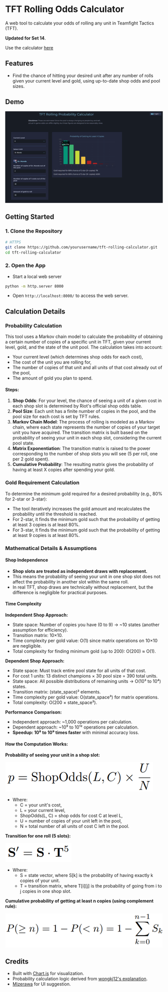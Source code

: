 # TFT Rolling Odds Calculator

A web tool to calculate your odds of rolling any unit in Teamfight Tactics (TFT).

**Updated for Set 14**.

Use the calculator [here](https://henryvu27.github.io/TFT-Rolling-Calculator/)

## Features
- Find the chance of hitting your desired unit after any number of rolls given your current level and gold, using up-to-date shop odds and pool sizes.

## Demo
![Screenshot](screenshot.png)

## Getting Started

### 1. Clone the Repository
```bash
# HTTPS
git clone https://github.com/yourusername/tft-rolling-calculator.git
cd tft-rolling-calculator
```

### 2. Open the App
- Start a local web server
```bash
python -m http.server 8000
```
- Open `http://localhost:8000/` to access the web server.
  
## Calculation Details

### Probability Calculation
This tool uses a Markov chain model to calculate the probability of obtaining a certain number of copies of a specific unit in TFT, given your current level, gold, and the state of the unit pool. The calculation takes into account:
- Your current level (which determines shop odds for each cost),
- The cost of the unit you are rolling for,
- The number of copies of that unit and all units of that cost already out of the pool,
- The amount of gold you plan to spend.

#### Steps:
1. **Shop Odds**: For your level, the chance of seeing a unit of a given cost in each shop slot is determined by Riot's official shop odds table.
2. **Pool Size**: Each unit has a finite number of copies in the pool, and the pool size for each cost is set by TFT rules.
3. **Markov Chain Model**: The process of rolling is modeled as a Markov chain, where each state represents the number of copies of your target unit you have acquired. The transition matrix is built based on the probability of seeing your unit in each shop slot, considering the current pool state.
4. **Matrix Exponentiation**: The transition matrix is raised to the power corresponding to the number of shop slots you will see (5 per roll, one per 2 gold spent).
5. **Cumulative Probability**: The resulting matrix gives the probability of having at least X copies after spending your gold.

### Gold Requirement Calculation
To determine the minimum gold required for a desired probability (e.g., 80% for 2-star or 3-star):
- The tool iteratively increases the gold amount and recalculates the probability until the threshold is reached.
- For 2-star, it finds the minimum gold such that the probability of getting at least 3 copies is at least 80%.
- For 3-star, it finds the minimum gold such that the probability of getting at least 9 copies is at least 80%.

### Mathematical Details & Assumptions

#### Shop Independence
- **Shop slots are treated as independent draws with replacement.**
- This means the probability of seeing your unit in one shop slot does not affect the probability in another slot within the same roll.
- In real TFT, shop draws are technically without replacement, but the difference is negligible for practical purposes.

#### Time Complexity

**Independent Shop Approach:**
- State space: Number of copies you have (0 to 9) → ~10 states (another assumption for efficiency).
- Transition matrix: 10×10.
- Time complexity per gold value: O(1) since matrix operations on 10×10 are negligible.
- Total complexity for finding minimum gold (up to 200): O(200) ≈ O(1).

**Dependent Shop Approach:**
- State space: Must track entire pool state for all units of that cost.
- For cost 1 units: 13 distinct champions × 30 pool size = 390 total units.
- State space: All possible distributions of remaining units → O(10³ to 10⁴) states.
- Transition matrix: (state_space)² elements.
- Time complexity per gold value: O(state_space³) for matrix operations.
- Total complexity: O(200 × state_space³).

**Performance Comparison:**
- Independent approach: ~1,000 operations per calculation.
- Dependent approach: ~10⁹ to 10¹² operations per calculation.
- **Speedup: 10⁶ to 10⁹ times faster** with minimal accuracy loss.

#### How the Computation Works:

**Probability of seeing your unit in a shop slot:**

![Equation 1: Probability p](equations/eq1.png)
- Where:
  - C = your unit's cost,
  - L = your current level,
  - ShopOdds(L, C) = shop odds for cost C at level L,
  - U = number of copies of your unit left in the pool,
  - N = total number of all units of cost C left in the pool.

**Transition for one roll (5 slots):**

![Equation 2: State transition](equations/eq2.png)
- Where:
    - S = state vector, where S[k] is the probability of having exactly k copies of your unit.
    - T = transition matrix, where T[i][j] is the probability of going from i to j copies in one shop slot.

**Cumulative probability of getting at least n copies (using complement rule):**

![Equation 3: Cumulative probability](equations/eq3.png)

## Credits
- Built with [Chart.js](https://www.chartjs.org/) for visualization.
- Probability calculation logic derived from [wongkj12's explanation](https://github.com/wongkj12).
- [Mizerawa](https://www.reddit.com/user/Mizerawa/) for UI suggestion.
